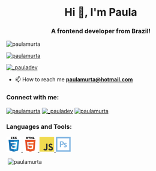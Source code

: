 <h1 align="center">Hi 👋, I'm Paula</h1>
<h3 align="center">A frontend developer from Brazil!</h3>

<p align="left"> <img src="https://komarev.com/ghpvc/?username=paulamurta&label=Profile%20views&color=0e75b6&style=flat" alt="paulamurta" /> </p>

<p align="left"> <a href="https://github.com/ryo-ma/github-profile-trophy"><img src="https://github-profile-trophy.vercel.app/?username=paulamurta" alt="paulamurta" /></a> </p>

<p align="left"> <a href="https://twitter.com/_pauladev" target="blank"><img src="https://img.shields.io/twitter/follow/_pauladev?logo=twitter&style=for-the-badge" alt="_pauladev" /></a> </p>

- 📫 How to reach me **paulamurta@hotmail.com**

<h3 align="left">Connect with me:</h3>
<p align="left">
<a href="https://codepen.io/paulamurta" target="blank"><img align="center" src="https://raw.githubusercontent.com/rahuldkjain/github-profile-readme-generator/master/src/images/icons/Social/codepen.svg" alt="paulamurta" height="30" width="40" /></a>
<a href="https://twitter.com/_pauladev" target="blank"><img align="center" src="https://raw.githubusercontent.com/rahuldkjain/github-profile-readme-generator/master/src/images/icons/Social/twitter.svg" alt="_pauladev" height="30" width="40" /></a>
<a href="https://linkedin.com/in/paulamurta" target="blank"><img align="center" src="https://raw.githubusercontent.com/rahuldkjain/github-profile-readme-generator/master/src/images/icons/Social/linked-in-alt.svg" alt="paulamurta" height="30" width="40" /></a>
</p>

<h3 align="left">Languages and Tools:</h3>
<p align="left"> <a href="https://www.w3schools.com/css/" target="_blank" rel="noreferrer"> <img src="https://raw.githubusercontent.com/devicons/devicon/master/icons/css3/css3-original-wordmark.svg" alt="css3" width="40" height="40"/> </a> <a href="https://www.w3.org/html/" target="_blank" rel="noreferrer"> <img src="https://raw.githubusercontent.com/devicons/devicon/master/icons/html5/html5-original-wordmark.svg" alt="html5" width="40" height="40"/> </a> <a href="https://developer.mozilla.org/en-US/docs/Web/JavaScript" target="_blank" rel="noreferrer"> <img src="https://raw.githubusercontent.com/devicons/devicon/master/icons/javascript/javascript-original.svg" alt="javascript" width="40" height="40"/> </a> <a href="https://www.photoshop.com/en" target="_blank" rel="noreferrer"> <img src="https://raw.githubusercontent.com/devicons/devicon/master/icons/photoshop/photoshop-line.svg" alt="photoshop" width="40" height="40"/> </a> </p>

<p>&nbsp;<img align="center" src="https://github-readme-stats.vercel.app/api?username=paulamurta&show_icons=true&locale=en" alt="paulamurta" /></p>

